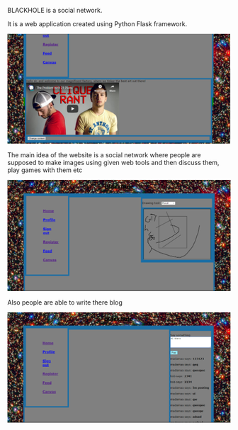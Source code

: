 BLACKHOLE is a social network.

It is a web application created using Python Flask framework.


![](images/authorized.png)

The main idea of the website is a social network where people are supposed to make images using given web tools and then discuss them, play games with them etc 

![](images/drawing.png)

Also people are able to write there blog

![](images/posting.png)
